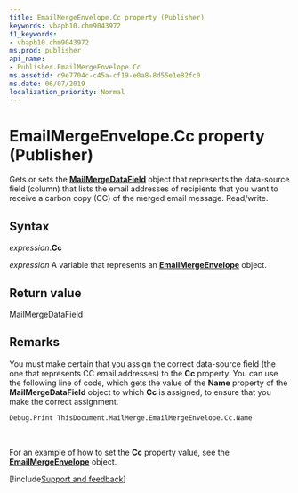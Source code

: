 ```yaml
---
title: EmailMergeEnvelope.Cc property (Publisher)
keywords: vbapb10.chm9043972
f1_keywords:
- vbapb10.chm9043972
ms.prod: publisher
api_name:
- Publisher.EmailMergeEnvelope.Cc
ms.assetid: d9e7704c-c45a-cf19-e0a8-8d55e1e82fc0
ms.date: 06/07/2019
localization_priority: Normal
---
```



# EmailMergeEnvelope.Cc property (Publisher)

Gets or sets the **[MailMergeDataField](publisher.mailmergedatafield.md)** object that represents the data-source field (column) that lists the email addresses of recipients that you want to receive a carbon copy (CC) of the merged email message. Read/write.


## Syntax

_expression_.**Cc**

_expression_ A variable that represents an **[EmailMergeEnvelope](Publisher.EmailMergeEnvelope.md)** object.


## Return value

MailMergeDataField


## Remarks

You must make certain that you assign the correct data-source field (the one that represents CC email addresses) to the **Cc** property. You can use the following line of code, which gets the value of the **Name** property of the **MailMergeDataField** object to which **Cc** is assigned, to ensure that you make the correct assignment.

```vb
Debug.Print ThisDocument.MailMerge.EmailMergeEnvelope.Cc.Name
```

<br/>

For an example of how to set the **Cc** property value, see the **[EmailMergeEnvelope](Publisher.EmailMergeEnvelope.md)** object.



[!include[Support and feedback](~/includes/feedback-boilerplate.md)]